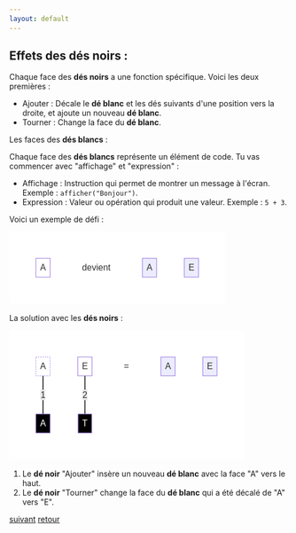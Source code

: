 ```yaml
---
layout: default
---
```


## Effets des **dés noirs** :

Chaque face des **dés noirs** a une fonction spécifique. Voici les deux premières :

* Ajouter : Décale le **dé blanc** et les dés suivants d'une position vers la droite, et ajoute un nouveau **dé blanc**.
* Tourner : Change la face du **dé blanc**.

Les faces des **dés blancs** :

Chaque face des **dés blancs** représente un élément de code. Tu vas commencer avec "affichage" et "expression" :

* Affichage : Instruction qui permet de montrer un message à l'écran. Exemple : `afficher("Bonjour")`.
* Expression : Valeur ou opération qui produit une valeur. Exemple : `5 + 3`.

Voici un exemple de défi :

![](assets/3.png)

La solution avec les **dés noirs** :

![](assets/4.png)

1. Le **dé noir** "Ajouter" insère un nouveau **dé blanc** avec la face "A" vers le haut.
2. Le **dé noir** "Tourner" change la face du **dé blanc** qui a été décalé de "A" vers "E".

[suivant](./3)
[retour](./1)

